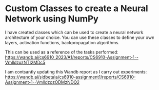 # Custom Classes to create a Neural Network using NumPy
I have created classes which can be used to create a neural network architecture of your choice. You can use these classes to define your own layers, activation functions, backpropagation algorithms. 

This can be used as a reference of the tasks performed: https://wandb.ai/cs6910_2023/A1/reports/CS6910-Assignment-1--VmlldzozNTI2MDc5

I am contsantly updating this Wandb report as I carry out experiments: https://wandb.ai/sidbetala/cs6910-assignment1/reports/CS6910-Assignment-1--VmlldzozODMzNDQ2
